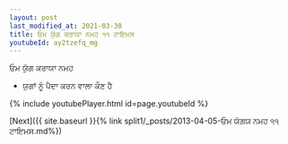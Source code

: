 ```yaml
---
layout: post
last_modified_at: 2021-03-30
title: ਓਮ ਯੁੱਗ ਕਰਾਯਾ ਨਮਹ ੧੧ ਟਾਇਮਸ
youtubeId: ay2tzefq_mg
---
```

 
 
 ਓਮ ਯੁੱਗ ਕਰਾਯਾ ਨਮਹ  
 
 -  ਯੁਗਾਂ ਨੂੰ ਪੈਦਾ ਕਰਨ ਵਾਲਾ ਕੌਣ ਹੈ 
 
  
 
  
 
 
 
 
 
 


{% include youtubePlayer.html id=page.youtubeId %}
 
[Next]({{ site.baseurl }}{% link  split1/_posts/2013-04-05-ਓਮ ਯੋਗਯ ਨਮਹ ੧੧ ਟਾਇਮਸ.md%})
 
